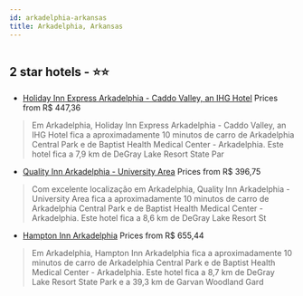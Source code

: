 ```yaml
---
id: arkadelphia-arkansas
title: Arkadelphia, Arkansas
---
```


<center><img src="https://i.travelapi.com/hotels/5000000/4300000/4295400/4295353/82de186a_z.jpg" alt="" /></center>


##  2 star hotels - ⭐️⭐️

-    [Holiday Inn Express Arkadelphia - Caddo Valley, an IHG Hotel](https://us.hurb.com/hotels/arkadelphia/holiday-inn-express-arkadelphia-caddo-valley-an-ihg-hotel-HT-N27D?cmp=18055) Prices from R$ 447,36
   > Em Arkadelphia, Holiday Inn Express Arkadelphia - Caddo Valley, an IHG Hotel fica a aproximadamente 10 minutos de carro de Arkadelphia Central Park e de Baptist Health Medical Center - Arkadelphia.  Este hotel fica a 7,9 km de DeGray Lake Resort State Par
-    [Quality Inn Arkadelphia - University Area](https://us.hurb.com/hotels/arkadelphia/quality-inn-arkadelphia-university-area-HT-03FQ?cmp=18055) Prices from R$ 396,75
   > Com excelente localização em Arkadelphia, Quality Inn Arkadelphia - University Area fica a aproximadamente 10 minutos de carro de Arkadelphia Central Park e de Baptist Health Medical Center - Arkadelphia.  Este hotel fica a 8,6 km de DeGray Lake Resort St
-    [Hampton Inn Arkadelphia](https://us.hurb.com/hotels/arkadelphia/hampton-inn-arkadelphia-HT-G8NW?cmp=18055) Prices from R$ 655,44
   > Em Arkadelphia, Hampton Inn Arkadelphia fica a aproximadamente 10 minutos de carro de Arkadelphia Central Park e de Baptist Health Medical Center - Arkadelphia.  Este hotel fica a 8,7 km de DeGray Lake Resort State Park e a 39,3 km de Garvan Woodland Gard
